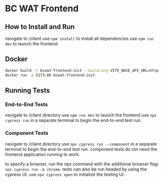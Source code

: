 # BC WAT Frontend

## How to Install and Run

navigate to /client
use `npm install` to install all dependencies
use `npm run dev` to launch the frontend

## Docker

```bash
docker build -t bcwat-frontend:init --build-arg VITE_BASE_API_URL=http://localhost:8000 .
docker run -p 5173:80 bcwat-frontend:init
```
## Running Tests
### End-to-End Tests
navigate to /client directory
use `npm run dev` to launch the frontend
use `npx cypress run` in a separate terminal to begin the end-to-end test run.

### Component Tests
navigate to /client directory
use `npx cypress run --component` in a separate terminal to begin the end-to-end test run.
component tests do not need the frontend application running to work. 

to specify a browser, run the npx command with the additional browser flag: `npx cypress run -b chrome`.
tests can also be run headed by using the cypress UI. use `npx cypress open` to initialize the testing UI. 

